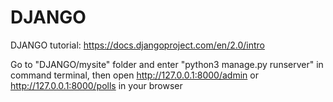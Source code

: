 # DJANGO
DJANGO tutorial: https://docs.djangoproject.com/en/2.0/intro

Go to "DJANGO/mysite" folder and enter "python3 manage.py runserver" in command terminal, then open http://127.0.0.1:8000/admin or http://127.0.0.1:8000/polls in your browser
